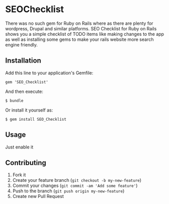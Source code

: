 # SEOChecklist

There was no such gem for Ruby on Rails where as there are plenty for wordpress, Drupal and similar platforms. SEO Checklist for Ruby on Rails shows you a simple checklist of TODO items like making changes to the app as well as installing some gems to make your rails website more search engine friendly. 

## Installation

Add this line to your application's Gemfile:

    gem 'SEO_Checklist'

And then execute:

    $ bundle

Or install it yourself as:

    $ gem install SEO_Checklist

## Usage

Just enable it

## Contributing

1. Fork it
2. Create your feature branch (`git checkout -b my-new-feature`)
3. Commit your changes (`git commit -am 'Add some feature'`)
4. Push to the branch (`git push origin my-new-feature`)
5. Create new Pull Request
